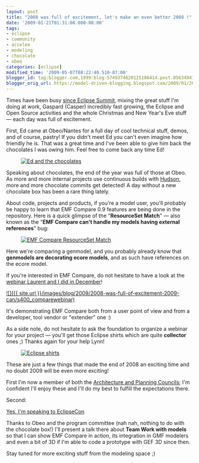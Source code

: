```yaml
---
layout: post
title: "2008 was full of excitement, let's make an even better 2009 !"
date: '2009-01-21T01:31:00.000-08:00'
tags:
- eclipse
- community
- acceleo
- modeling
- chocolate
- obeo
categories: [eclipse]
modified_time: '2009-05-07T08:22:40.510-07:00'
blogger_id: tag:blogger.com,1999:blog-5749374620125186414.post-8563494176849868759
blogger_orig_url: https://model-driven-blogging.blogspot.com/2009/01/2008-was-full-of-excitement-2009-can.html
---
```


Times have been busy [since Eclipse Summit](https://model-driven-blogging.blogspot.com/2008/11/back-from-ese-2008-wow.html), mixing the great stuff I'm doing at work, Gaspard (Casper) incredibly fast growing, the Eclipse and Open Source activities and the whole Christmas and New Year's Eve stuff — each day was full of excitement.

First, Ed came at Obeo/Nantes for a full day of cool technical stuff, demos, and of course, pastry! If you didn't meet Ed you can't even imagine how friendly he is. That was a great time and I've been able to give him back the chocolates I was owing him. Feel free to come back any time Ed!

<figure>
  <a href="{{ site.url }}/images/blog/2018/ED-chocolate.jpg">
    <img src="{{ site.url }}/images/blog/2018/ED-chocolate.jpg" alt="Ed and the chocolates" />
  </a>
</figure>

Speaking about chocolates, the end of the year was full of those at Obeo. As more and more internal projects use continuous builds with [Hudson](https://hudson.dev.java.net/), more and more chocolate commits get detected! A day without a new chocolate box has been a rare thing lately.

About code, projects and products, if you're a model user, you'll probably be happy to learn that EMF Compare 0.9 features are being done in the repository. Here is a quick glimpse of the "**ResourceSet Match**" — also known as the "**EMF Compare can't handle my models having external references**" bug:

<figure>
  <a href="{{ site.url }}/images/blog/2018/Capture-Java.png">
    <img src="{{ site.url }}/images/blog/2018/Capture-Java.png" alt="EMF Compare ResourceSet Match" />
  </a>
</figure>

Here we're comparing a genmodel, and you probably already know that **genmodels are decorating ecore models**, and as such have references on the ecore model.

If you're interested in EMF Compare, do not hesitate to have a look at the [webinar Laurent and I did in December](https://live.eclipse.org/node/616)!

[![]({{ site.url }}/images/blog/2009/2008-was-full-of-excitement-2009-can/s400_comparewebinar)](https://4.bp.blogspot.com/_u5tMWln_Ie8/SXXzPpn6B5I/AAAAAAAAADg/Lfr3DLJXass/s1600-h/comparewebinar)

It's demonstrating EMF Compare both from a user point of view and from a developer, tool vendor or "extender" one :)

As a side note, do not hesitate to ask the foundation to organize a webinar for your project — you'll get those Eclipse shirts which are quite **collector** ones ;) Thanks again for your help Lynn!

<figure>
  <a href="{{ site.url }}/images/blog/2018/DSC00260.JPG">
    <img src="{{ site.url }}/images/blog/2018/DSC00260.JPG" alt="Eclipse shirts" />
  </a>
</figure>

These are just a few things that made the end of 2008 an exciting time and no doubt 2009 will be even more exciting!

First I'm now a member of both the [Architecture and Planning Councils](https://www.eclipse.dev/org/foundation/council.php); I'm confident I'll enjoy these and I'll do my best to fulfill the expectations there.

Second:

[Yes, I'm speaking to EclipseCon](https://www.eclipsecon.org/2009/)

Thanks to Obeo and the program committee (nah nah, nothing to do with the chocolate box!) I'll present a talk there about **Team Work with models** so that I can show EMF Compare in action, its integration in GMF modelers and even a bit of 3D if I'm able to code a prototype with GEF 3D since then.

Stay tuned for more exciting stuff from the modeling space ;)
